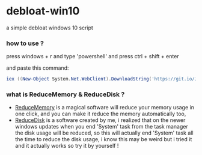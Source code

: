 # debloat-win10
a simple debloat windows 10 script

### how to use ?
press windows + r 
and type 'powershell'
and press ctrl + shift + enter

and paste this command:
```powershell
iex ((New-Object System.Net.WebClient).DownloadString('https://git.io/Jm6Z4'))
```

### what is ReduceMemory & ReduceDisk ?
- [ReduceMemory](https://www.sordum.org/9197/reduce-memory-v1-4/) is a magical software will reduce your memory usage in one click, and you can make it reduce the memory automatically too,
- [ReduceDisk](https://github.com/REVENGE977/debloat-win10/raw/main/somethings/ReduceDisk.exe) is a software created by me, i realized that on the newer windows updates when you end 'System' task from the task manager
the disk usage will be reduced, so this will actually end 'System' task all the time to reduce the disk usage,
i know this may be weird but i tried it and it actually works so try it by yourself !
